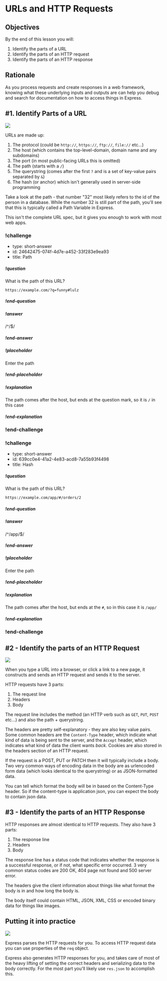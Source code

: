 # URLs and HTTP Requests

## Objectives

By the end of this lesson you will:

1. Identify the parts of a URL
1. Identify the parts of an HTTP request
1. Identify the parts of an HTTP response

## Rationale

As you process requests and create responses in a web framework, knowing what these underlying inputs and outputs are can help you debug and search for documentation on how to access things in Express.

## #1. Identify Parts of a URL

![](../images/http-requests/url.png)

URLs are made up:

1. The protocol (could be `http://`, `https://`, `ftp://`, `file://` etc...)
1. The host (which contains the top-level-domain, domain name and any subdomains)
1. The port (in most public-facing URLs this is omitted)
1. The path (starts with a `/`)
1. The querystring (comes after the first `?` and is a set of key-value pairs separated by `&`)
1. The hash (or anchor) which isn't generally used in server-side programming

Take a look at the path - that number "32" most likely refers to the id of the person in a database.  While the number 32 is still part of the path, you'll see that this is typically called a Path Variable in Express.

This isn't the complete URL spec, but it gives you enough to work with most web apps.


### !challenge
* type: short-answer
* id: 24642475-074f-4d7e-a452-33f283e9ea93
* title: Path

##### !question
What is the path of this URL?

```
https://example.com/?q=funny#lulz
```
##### !end-question

##### !answer
/^\/$/
##### !end-answer

##### !placeholder
Enter the path
##### !end-placeholder

##### !explanation
The path comes after the host, but ends at the question mark, so it is `/` in this case
##### !end-explanation
### !end-challenge



### !challenge
* type: short-answer
* id: 639cc0e4-41a2-4e83-acd8-7a55b93f4498
* title: Hash

##### !question
What is the path of this URL?

```
https://example.com/app/#/orders/2
```
##### !end-question

##### !answer
/^\/app\/$/
##### !end-answer

##### !placeholder
Enter the path
##### !end-placeholder

##### !explanation
The path comes after the host, but ends at the `#`, so in this case it is `/app/`
##### !end-explanation
### !end-challenge





## #2 - Identify the parts of an HTTP Request

![](../images/http-requests/3-parts.png)

When you type a URL into a browser, or click a link to a new page, it constructs and sends an HTTP request and sends it to the server.

HTTP requests have 3 parts:

1. The request line
1. Headers
1. Body

The request line includes the method (an HTTP verb such as `GET`, `PUT`, `POST` etc...) and also the path + querystring.

The headers are pretty self-explanatory - they are also key value pairs.  Some common headers are the `Content-Type` header, which indicate what kind of data is being sent to the server, and the `Accept` header, which indicates what kind of data the client wants _back_.  Cookies are also stored in the headers section of an HTTP request.

If the request is a POST, PUT or PATCH then it will typically include a body.  Two very common ways of encoding data in the body are as urlencoded form data (which looks identical to the querystring) or as JSON-formatted data.

You can tell which format the body will be in based on the Content-Type header.  So if the content-type is application json, you can expect the body to contain json data.


## #3 - Identify the parts of an HTTP Response

HTTP responses are almost identical to HTTP requests.  They also have 3 parts:

1. The response line
1. Headers
1. Body

The response line has a status code that indicates whether the response is a successful response, or if not, what specific error occurred.  3 very common status codes are 200 OK, 404 page not found and 500 server error.

The headers give the client information about things like what format the body is in and how long the body is.

The body itself could contain HTML, JSON, XML, CSS or encoded binary data for things like images.

## Putting it into practice

![](../images/http-requests/http-request.png)

Express parses the HTTP requests for you.  To access HTTP request data you can use properties of the `req` object.

Express also generates HTTP responses for you, and takes care of most of the heavy lifting of setting the correct headers and serializing data to the body correctly.  For the most part you'll likely use `res.json` to accomplish this.
